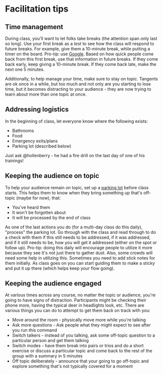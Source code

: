 # Facilitation tips

## Time management

During class, you'll want to let folks take breaks (the attention span only last so long). Use your first break as a *test* to see how the class will respond to future breaks. For example, give them a 10-minute break, while putting a timer on the board. Pro-tip: use [Google](https://www.google.com/search?q=10+minute+timer). Based on how quick people come back from this first break, use that information in future breaks. If they come back early, keep giving a 10-minute break. If they come back late, make the next one 5 minutes.

Additionally, to help manage your time, make sure to stay on topic. Tangents are ok once in a while, but too much and not only are you starting to lose time, but it becomes distracting to your audience - they are now trying to learn about more than one topic at once.

## Addressing logistics

In the beginning of class, let everyone know where the following exists:

- Bathrooms
- Food
- Emergency exits/plans
- Parking lot (described below)

 Just ask @hollenberry - he had a fire drill on the last day of one of his trainings!

## Keeping the audience on topic

To help your audience remain on topic, set up a [parking lot](http://www.agile-ux.com/2010/12/16/parking-lot-a-good-facilitation-tool/) before class starts. This helps them to know when they bring something up that's off-topic (maybe for now), that:

- You've heard them
- It won't be forgotten about
- It will be processed by the end of class

As one of the last actions you do (for a multi-day class do this daily), "process" the parking lot. Go through with the class and read through to do a check with them if this still needs to be addressed, if it was addressed, and if it still needs to be, how you will get it addressed (either on the spot or follow up). Pro-tip: doing this daily will encourage people to utilize it more because they see it's not just there to gather dust. Also, some crowds will need some help in utilizing this. Sometimes you need to add stick notes for them initially. As class goes on you can start guiding them to make a sticky and put it up there (which helps keep your flow going).

## Keeping the audience engaged

At various times across any course, no matter the topic or audience, you're going to have signs of distraction. Participants might be checking their phone more, having the typical deer in headlights look, etc. There are various things you can do to attempt to get them back on track with you:

- Move around the room - physically move more while you're talking
- Ask more questions - Ask people what they might expect to see after you run *this* command
- Switch talkers - instead of you talking, ask some off-topic question to a particular person and get them talking
- Switch modes - have them break into pairs or trios and do a short exercise or discuss a particular topic and come back to the rest of the group with a summary in 5 minutes
- Off topic deliberately - announce that your going to go off-topic and explore something that's not typically covered for a moment
